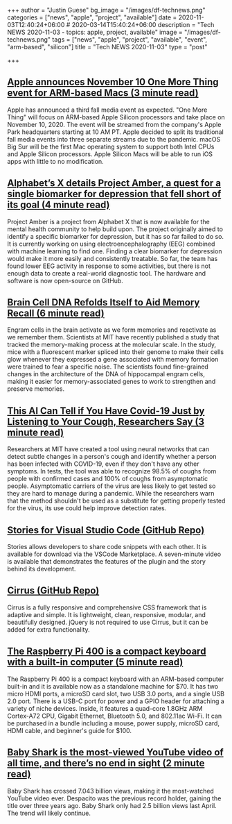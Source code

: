 +++
author = "Justin Guese"
bg_image = "/images/df-technews.png"
categories = ["news", "apple", "project", "available"]
date = 2020-11-03T12:40:24+06:00 # 2020-03-14T15:40:24+06:00
description = "Tech NEWS 2020-11-03 - topics: apple, project, available"
image = "/images/df-technews.png"
tags = ["news", "apple", "project", "available", "event", "arm-based", "silicon"]
title = "Tech NEWS 2020-11-03"
type = "post"

+++

## [Apple announces November 10 One More Thing event for ARM-based Macs (3 minute read)](https://venturebeat.com/2020/11/02/apple-announces-november-10-one-more-thing-event-for-arm-based-macs//1/010001758dcc77ca-62c93ceb-e58c-4974-be0b-3223959002f4-000000/xKMW1xXfq4LItrbhlir7cLVbAk6pjGTS7y8Y7rBFtuQ=165)

Apple has announced a third fall media event as expected. "One More Thing" will focus on ARM-based Apple Silicon processors and take place on November 10, 2020. The event will be streamed from the company's Apple Park headquarters starting at 10 AM PT. Apple decided to split its traditional fall media events into three separate streams due to the pandemic. macOS Big Sur will be the first Mac operating system to support both Intel CPUs and Apple Silicon processors. Apple Silicon Macs will be able to run iOS apps with little to no modification.

## [Alphabet’s X details Project Amber, a quest for a single biomarker for depression that fell short of its goal (4 minute read)](https://techcrunch.com/2020/11/02/alphabets-x-details-project-amber-a-quest-for-a-single-biomarker-for-depression-that-fell-short-of-its-goal//1/010001758dcc77ca-62c93ceb-e58c-4974-be0b-3223959002f4-000000/QZ6Ijz4R4rTPkCreKYpfgSgj9X_zifJAf_5BBR3QN1o=165)

Project Amber is a project from Alphabet X that is now available for the mental health community to help build upon. The project originally aimed to identify a specific biomarker for depression, but it has so far failed to do so. It is currently working on using electroencephalography (EEG) combined with machine learning to find one. Finding a clear biomarker for depression would make it more easily and consistently treatable. So far, the team has found lower EEG activity in response to some activities, but there is not enough data to create a real-world diagnostic tool. The hardware and software is now open-source on GitHub.

## [Brain Cell DNA Refolds Itself to Aid Memory Recall (6 minute read)](https://www.quantamagazine.org/brain-cell-dna-refolds-itself-to-aid-memory-recall-20201102//1/010001758dcc77ca-62c93ceb-e58c-4974-be0b-3223959002f4-000000/vwCMRndCiGQAF0bUcxivSU_pLXZISIts8wFDPBfAl3o=165)

Engram cells in the brain activate as we form memories and reactivate as we remember them. Scientists at MIT have recently published a study that tracked the memory-making process at the molecular scale. In the study, mice with a fluorescent marker spliced into their genome to make their cells glow whenever they expressed a gene associated with memory formation were trained to fear a specific noise. The scientists found fine-grained changes in the architecture of the DNA of hippocampal engram cells, making it easier for memory-associated genes to work to strengthen and preserve memories.

## [This AI Can Tell if You Have Covid-19 Just by Listening to Your Cough, Researchers Say (3 minute read)](https://gizmodo.com/this-ai-can-tell-if-you-have-covid-19-just-by-listening-1845540851/1/010001758dcc77ca-62c93ceb-e58c-4974-be0b-3223959002f4-000000/QmGiOeOKynxvincKAdvw5mW-b861I7X3ISxhjGa9uvI=165)

Researchers at MIT have created a tool using neural networks that can detect subtle changes in a person's cough and identify whether a person has been infected with COVID-19, even if they don't have any other symptoms. In tests, the tool was able to recognize 98.5% of coughs from people with confirmed cases and 100% of coughs from asymptomatic people. Asymptomatic carriers of the virus are less likely to get tested so they are hard to manage during a pandemic. While the researchers warn that the method shouldn't be used as a substitute for getting properly tested for the virus, its use could help improve detection rates.

## [Stories for Visual Studio Code (GitHub Repo)](https://github.com/benawad/vscode-stories/1/010001758dcc77ca-62c93ceb-e58c-4974-be0b-3223959002f4-000000/Ts8ZDUlCu0oVxXL1MGd0mEpVzynFSawkkTaORLsiSnw=165)

Stories allows developers to share code snippets with each other. It is available for download via the VSCode Marketplace. A seven-minute video is available that demonstrates the features of the plugin and the story behind its development.

## [Cirrus (GitHub Repo)](https://github.com/Spiderpig86/Cirrus/1/010001758dcc77ca-62c93ceb-e58c-4974-be0b-3223959002f4-000000/Du0kTB7oqMCH6KdRwW6__N9ErzJGGp3eHeI5zFvwslI=165)

Cirrus is a fully responsive and comprehensive CSS framework that is adaptive and simple. It is lightweight, clean, responsive, modular, and beautifully designed. jQuery is not required to use Cirrus, but it can be added for extra functionality.

## [The Raspberry Pi 400 is a compact keyboard with a built-in computer (5 minute read)](https://www.theverge.com/2020/11/2/21542278/raspberry-pi-400-keyboard-computer-arm-release-date-news-features/1/010001758dcc77ca-62c93ceb-e58c-4974-be0b-3223959002f4-000000/J8fKwYLr2gLrIdG7DftUfUFbDwlHi5Mb59FuVOum8mI=165)

The Raspberry Pi 400 is a compact keyboard with an ARM-based computer built-in and it is available now as a standalone machine for $70. It has two micro HDMI ports, a microSD card slot, two USB 3.0 ports, and a single USB 2.0 port. There is a USB-C port for power and a GPIO header for attaching a variety of niche devices. Inside, it features a quad-core 1.8GHz ARM Cortex-A72 CPU, Gigabit Ethernet, Bluetooth 5.0, and 802.11ac Wi-Fi. It can be purchased in a bundle including a mouse, power supply, microSD card, HDMI cable, and beginner's guide for $100.

## [Baby Shark is the most-viewed YouTube video of all time, and there’s no end in sight (2 minute read)](https://www.theverge.com/21546350/baby-shark-youtube-video-most-popular-despacito-masha/1/010001758dcc77ca-62c93ceb-e58c-4974-be0b-3223959002f4-000000/VS8hoNgw1k669_y6NK8rXOQH50AJT31AneO2breG-Iw=165)

Baby Shark has crossed 7.043 billion views, making it the most-watched YouTube video ever. Despacito was the previous record holder, gaining the title over three years ago. Baby Shark only had 2.5 billion views last April. The trend will likely continue.

